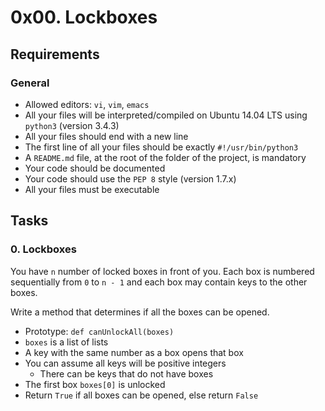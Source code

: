 # 0x00. Lockboxes
## Requirements

### General

-   Allowed editors:  `vi`,  `vim`,  `emacs`
-   All your files will be interpreted/compiled on Ubuntu 14.04 LTS using  `python3`  (version 3.4.3)
-   All your files should end with a new line
-   The first line of all your files should be exactly  `#!/usr/bin/python3`
-   A  `README.md`  file, at the root of the folder of the project, is mandatory
-   Your code should be documented
-   Your code should use the  `PEP 8`  style (version 1.7.x)
-   All your files must be executable
## Tasks
### 0. Lockboxes
You have  `n`  number of locked boxes in front of you. Each box is numbered sequentially from  `0`  to  `n - 1`  and each box may contain keys to the other boxes.

Write a method that determines if all the boxes can be opened.

-   Prototype:  `def canUnlockAll(boxes)`
-   `boxes`  is a list of lists
-   A key with the same number as a box opens that box
-   You can assume all keys will be positive integers
    -   There can be keys that do not have boxes
-   The first box  `boxes[0]`  is unlocked
-   Return  `True`  if all boxes can be opened, else return  `False`